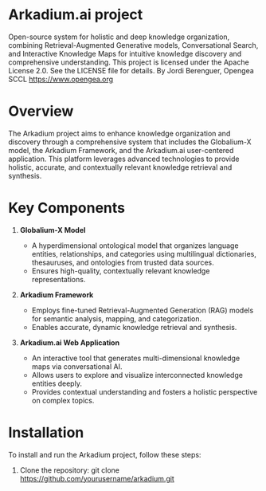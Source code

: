 # Arkadium.ai project
Open-source system for holistic and deep knowledge organization, combining Retrieval-Augmented Generative models, Conversational Search, and Interactive Knowledge Maps for intuitive knowledge discovery and comprehensive understanding.
This project is licensed under the Apache License 2.0. See the LICENSE file for details.
By Jordi Berenguer, Opengea SCCL
https://www.opengea.org

# Overview
The Arkadium project aims to enhance knowledge organization and discovery through a comprehensive system that includes the Globalium-X model, the Arkadium Framework, and the Arkadium.ai user-centered application. This platform leverages advanced technologies to provide holistic, accurate, and contextually relevant knowledge retrieval and synthesis.

# Key Components
1. **Globalium-X Model**
   - A hyperdimensional ontological model that organizes language entities, relationships, and categories using multilingual dictionaries, thesauruses, and ontologies from trusted data sources.
   - Ensures high-quality, contextually relevant knowledge representations.
   
2. **Arkadium Framework**
   - Employs fine-tuned Retrieval-Augmented Generation (RAG) models for semantic analysis, mapping, and categorization.
   - Enables accurate, dynamic knowledge retrieval and synthesis.
   
3. **Arkadium.ai Web Application**
   - An interactive tool that generates multi-dimensional knowledge maps via conversational AI.
   - Allows users to explore and visualize interconnected knowledge entities deeply.
   - Provides contextual understanding and fosters a holistic perspective on complex topics.

# Installation
To install and run the Arkadium project, follow these steps:
1. Clone the repository:
git clone https://github.com/yourusername/arkadium.git

